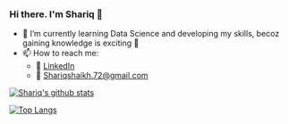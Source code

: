 ### Hi there. I'm Shariq 👋


- 🌱 I’m currently learning Data Science and developing my skills, becoz gaining knowledge is exciting :book:
- 📫 How to reach me:
  - :office: [LinkedIn](https://www.linkedin.com/in/shariqshaikh72/)
  - :e-mail: Shariqshaikh.72@gmail.com


[![Shariq's github stats](https://github-readme-stats.vercel.app/api?username=Shariqshayk&count_private=true&show_icons=true&theme=great-gatsby&hide_rank=false)](https://github.com/anuraghazra/github-readme-stats)

[![Top Langs](https://github-readme-stats.vercel.app/api/top-langs/?username=Shariqshayk)](https://github.com/anuraghazra/github-readme-stats)
